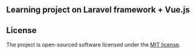 ## Learning project on Laravel framework + Vue.js

## License

The project is open-sourced software licensed under the [MIT license](https://opensource.org/licenses/MIT).
